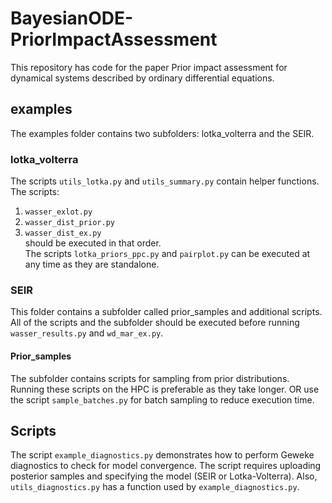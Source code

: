 # BayesianODE-PriorImpactAssessment
This repository has code for the paper Prior impact assessment for dynamical systems described by ordinary differential equations.
## examples
The examples folder contains two subfolders: lotka_volterra and the SEIR.
### lotka_volterra
The scripts `utils_lotka.py` and `utils_summary.py` contain helper functions.<br>
The scripts:<br>
1. `wasser_exlot.py`<br>
2. `wasser_dist_prior.py`<br>
3. `wasser_dist_ex.py`<br>
should be executed in that order.<br>
The scripts `lotka_priors_ppc.py` and `pairplot.py` can be executed at any time as they are standalone.

### SEIR
This folder contains a subfolder called prior_samples and additional scripts. All of the scripts and the subfolder should be executed before running `wasser_results.py` and `wd_mar_ex.py`. 
#### Prior_samples
The subfolder contains scripts for sampling from prior distributions. Running these scripts on the HPC is preferable as they take longer. OR use the script `sample_batches.py` for batch sampling to reduce execution time.

## Scripts
The script `example_diagnostics.py` demonstrates how to perform Geweke diagnostics to check for model convergence. 
The script requires uploading posterior samples and specifying the model (SEIR or Lotka-Volterra). Also, `utils_diagnostics.py` has a  function used by `example_diagnostics.py`.
